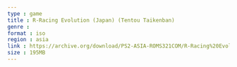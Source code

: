 ```yaml
---
type : game
title : R-Racing Evolution (Japan) (Tentou Taikenban)
genre : 
format : iso
region : asia
link : https://archive.org/download/PS2-ASIA-ROMS321COM/R-Racing%20Evolution%20%28Japan%29%20%28Tentou%20Taikenban%29.7z
size : 195MB
---
```


